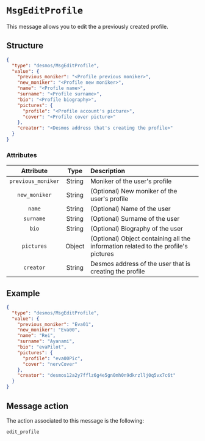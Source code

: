 # `MsgEditProfile`
This message allows you to edit the a previously created profile.

## Structure
````json
{
  "type": "desmos/MsgEditProfile",
  "value": {
    "previous_moniker": "<Profile previous moniker>",
    "new_moniker": "<Profile new moniker>",
    "name": "<Profile name>",
    "surname": "<Profile surname>",
    "bio": "<Profile biography>",
    "pictures": {
      "profile": "<Profile account's picture>",
      "cover": "<Profile cover picture>"
    },
    "creator": "<Desmos address that's creating the profile>"
  }
}
````

### Attributes
| Attribute | Type | Description |
| :-------: | :----: | :-------- |
| `previous_moniker` | String | Moniker of the user's profile |
| `new_moniker` | String | (Optional) New moniker of the user's profile |
| `name` | String | (Optional) Name of the user |
| `surname` | String | (Optional) Surname of the user |
| `bio` | String | (Optional) Biography of the user |
| `pictures` | Object | (Optional) Object containing all the information related to the profile's pictures |
| `creator` | String | Desmos address of the user that is creating the profile |

## Example
````json
{
  "type": "desmos/MsgEditProfile",
  "value": {
    "previous_moniker": "Eva01",
    "new_moniker": "Eva00",
    "name": "Rei",
    "surname": "Ayanami",
    "bio": "evaPilot",
    "pictures": {
      "profile": "eva00Pic",
      "cover": "nervCover"
    },
    "creator": "desmos12a2y7fflz6g4e5gn0mh0n9dkrzllj0q5vx7c6t"
  }
}
````

## Message action
The action associated to this message is the following:

```
edit_profile
```